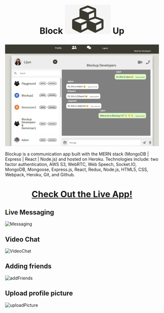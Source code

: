 # <p align="center">   Block   <img src="README_assets/blockup.png" width="150" hight="200">  Up  </p>

![Blockup](README_assets/chatPage.png)

Blockup is a communication app built with the MERN stack (MongoDB | Express | React | Node.js) and hosted on Heroku. Technologies include: two factor authentication, AWS S3, WebRTC, Web Speech, Socket.IO, MongoDB, Mongoose, Express.js, React, Redux, Node.js, HTML5, CSS, Webpack, Heroku, Git, and Github.

# <p align="center"> [Check Out the Live App!][1] </p>


## Live Messaging
![Messaging](README_assets/messaging.gif)

## Video Chat
![VideoChat](README_assets/videoChat.gif)

## Adding friends
![addFriends](README_assets/addFriends.gif)

## Upload profile picture
![uploadPicture](README_assets/uploadPicture.gif)









[1]: https://blockup.herokuapp.com/#/